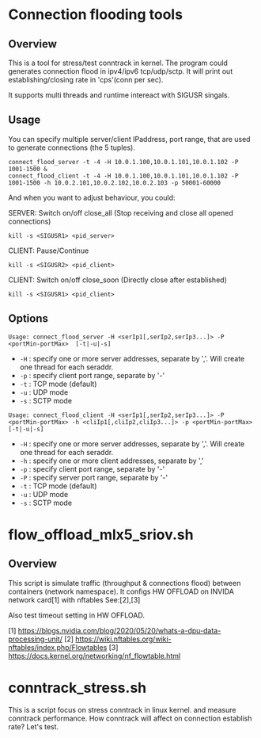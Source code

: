 # Connection flooding tools

## Overview
This is a tool for stress/test conntrack in kernel. The program could generates connection flood in ipv4/ipv6 tcp/udp/sctp. It will print out establishing/closing rate in 'cps'(conn per sec).

It supports multi threads and runtime intereact with SIGUSR singals.

## Usage
You can specify multiple server/client IPaddress, port range, that are used to generate connections (the 5 tuples).
```shell
connect_flood_server -t -4 -H 10.0.1.100,10.0.1.101,10.0.1.102 -P 1001-1500 &
connect_flood_client -t -4 -H 10.0.1.100,10.0.1.101,10.0.1.102 -P 1001-1500 -h 10.0.2.101,10.0.2.102,10.0.2.103 -p 50001-60000
```

And when you want to adjust behaviour, you could:

SERVER: Switch on/off close_all (Stop receiving and close all opened connections)
```shell
kill -s <SIGUSR1> <pid_server>
```
CLIENT: Pause/Continue
```shell
kill -s <SIGUSR2> <pid_client>
```
CLIENT: Switch on/off close_soon (Directly close after established)
```shell
kill -s <SIGUSR1> <pid_client>
```

## Options
```
Usage: connect_flood_server -H <serIp1[,serIp2,serIp3...]> -P <portMin-portMax>  [-t|-u|-s]
```
- `-H` : specify one or more server addresses, separate by ','. Will create one thread for each seraddr.
- `-p` : specify client port range, separate by '-'
- `-t` : TCP mode (default)
- `-u` : UDP mode
- `-s` : SCTP mode

```
Usage: connect_flood_client -H <serIp1[,serIp2,serIp3...]> -P <portMin-portMax> -h <cliIp1[,cliIp2,cliIp3...]> -p <portMin-portMax> [-t|-u|-s]
```
- `-H` : specify one or more server addresses, separate by ','. Will create one thread for each seraddr.
- `-h` : specify one or more client addresses, separate by ','
- `-p` : specify client port range, separate by '-'
- `-P` : specify server port range, separate by '-'
- `-t` : TCP mode (default)
- `-u` : UDP mode
- `-s` : SCTP mode


# flow_offload_mlx5_sriov.sh

## Overview
This script is simulate traffic (throughput & connections flood) between containers (network namespace).
It configs HW OFFLOAD on INVIDA network card[1] with nftables See:[2],[3]

Also test timeout setting in HW OFFLOAD. 

[1] https://blogs.nvidia.com/blog/2020/05/20/whats-a-dpu-data-processing-unit/
[2] https://wiki.nftables.org/wiki-nftables/index.php/Flowtables
[3] https://docs.kernel.org/networking/nf_flowtable.html

# conntrack_stress.sh
This is a script focus on stress conntrack in linux kernel. and measure conntrack performance.
How conntrack will affect on connection establish rate? Let's test.
